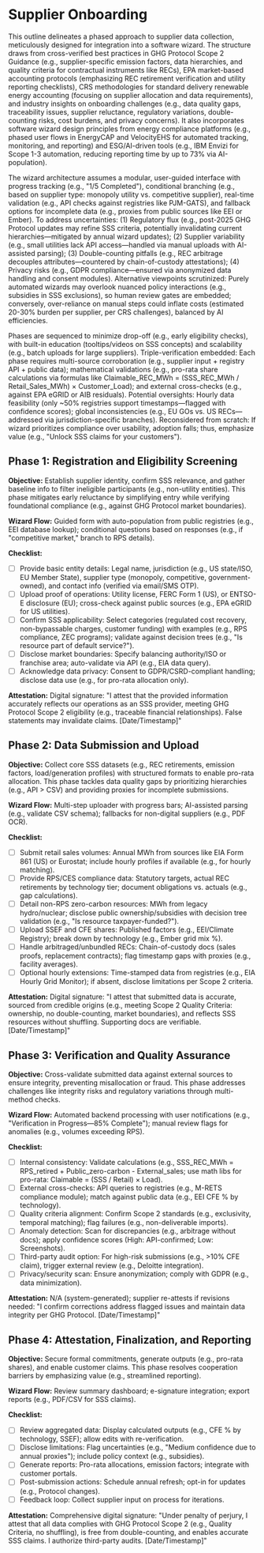 # Supplier Onboarding

This outline delineates a phased approach to supplier data collection, meticulously designed for integration into a software wizard. The structure draws from cross-verified best practices in GHG Protocol Scope 2 Guidance (e.g., supplier-specific emission factors, data hierarchies, and quality criteria for contractual instruments like RECs), EPA market-based accounting protocols (emphasizing REC retirement verification and utility reporting checklists), CRS methodologies for standard delivery renewable energy accounting (focusing on supplier allocation and data requirements), and industry insights on onboarding challenges (e.g., data quality gaps, traceability issues, supplier reluctance, regulatory variations, double-counting risks, cost burdens, and privacy concerns). It also incorporates software wizard design principles from energy compliance platforms (e.g., phased user flows in EnergyCAP and VelocityEHS for automated tracking, monitoring, and reporting) and ESG/AI-driven tools (e.g., IBM Envizi for Scope 1-3 automation, reducing reporting time by up to 73% via AI-population).

The wizard architecture assumes a modular, user-guided interface with progress tracking (e.g., "1/5 Completed"), conditional branching (e.g., based on supplier type: monopoly utility vs. competitive supplier), real-time validation (e.g., API checks against registries like PJM-GATS), and fallback options for incomplete data (e.g., proxies from public sources like EEI or Ember). To address uncertainties: (1) Regulatory flux (e.g., post-2025 GHG Protocol updates may refine SSS criteria, potentially invalidating current hierarchies—mitigated by annual wizard updates); (2) Supplier variability (e.g., small utilities lack API access—handled via manual uploads with AI-assisted parsing); (3) Double-counting pitfalls (e.g., REC arbitrage decouples attributes—countered by chain-of-custody attestations); (4) Privacy risks (e.g., GDPR compliance—ensured via anonymized data handling and consent modules). Alternative viewpoints scrutinized: Purely automated wizards may overlook nuanced policy interactions (e.g., subsidies in SSS exclusions), so human review gates are embedded; conversely, over-reliance on manual steps could inflate costs (estimated 20-30% burden per supplier, per CRS challenges), balanced by AI efficiencies.

Phases are sequenced to minimize drop-off (e.g., early eligibility checks), with built-in education (tooltips/videos on SSS concepts) and scalability (e.g., batch uploads for large suppliers). Triple-verification embedded: Each phase requires multi-source corroboration (e.g., supplier input + registry API + public data); mathematical validations (e.g., pro-rata share calculations via formulas like Claimable\_REC\_MWh = (SSS\_REC\_MWh / Retail\_Sales\_MWh) × Customer\_Load); and external cross-checks (e.g., against EPA eGRID or AIB residuals). Potential oversights: Hourly data feasibility (only \~50% registries support timestamps—flagged with confidence scores); global inconsistencies (e.g., EU GOs vs. US RECs—addressed via jurisdiction-specific branches). Reconsidered from scratch: If wizard prioritizes compliance over usability, adoption falls; thus, emphasize value (e.g., "Unlock SSS claims for your customers").

## Phase 1: Registration and Eligibility Screening

**Objective:** Establish supplier identity, confirm SSS relevance, and gather baseline info to filter ineligible participants (e.g., non-utility entities). This phase mitigates early reluctance by simplifying entry while verifying foundational compliance (e.g., against GHG Protocol market boundaries).

**Wizard Flow:** Guided form with auto-population from public registries (e.g., EEI database lookup); conditional questions based on responses (e.g., if "competitive market," branch to RPS details).

**Checklist:**

* [ ] Provide basic entity details: Legal name, jurisdiction (e.g., US state/ISO, EU Member State), supplier type (monopoly, competitive, government-owned), and contact info (verified via email/SMS OTP).
* [ ] Upload proof of operations: Utility license, FERC Form 1 (US), or ENTSO-E disclosure (EU); cross-check against public sources (e.g., EPA eGRID for US utilities).
* [ ] Confirm SSS applicability: Select categories (regulated cost recovery, non-bypassable charges, customer funding) with examples (e.g., RPS compliance, ZEC programs); validate against decision trees (e.g., "Is resource part of default service?").
* [ ] Disclose market boundaries: Specify balancing authority/ISO or franchise area; auto-validate via API (e.g., EIA data query).
* [ ] Acknowledge data privacy: Consent to GDPR/CSRD-compliant handling; disclose data use (e.g., for pro-rata allocation only).

**Attestation:** Digital signature: "I attest that the provided information accurately reflects our operations as an SSS provider, meeting GHG Protocol Scope 2 eligibility (e.g., traceable financial relationships). False statements may invalidate claims. \[Date/Timestamp]"

## Phase 2: Data Submission and Upload

**Objective:** Collect core SSS datasets (e.g., REC retirements, emission factors, load/generation profiles) with structured formats to enable pro-rata allocation. This phase tackles data quality gaps by prioritizing hierarchies (e.g., API > CSV) and providing proxies for incomplete submissions.

**Wizard Flow:** Multi-step uploader with progress bars; AI-assisted parsing (e.g., validate CSV schema); fallbacks for non-digital suppliers (e.g., PDF OCR).

**Checklist:**

* [ ] Submit retail sales volumes: Annual MWh from sources like EIA Form 861 (US) or Eurostat; include hourly profiles if available (e.g., for hourly matching).
* [ ] Provide RPS/CES compliance data: Statutory targets, actual REC retirements by technology tier; document obligations vs. actuals (e.g., gap calculations).
* [ ] Detail non-RPS zero-carbon resources: MWh from legacy hydro/nuclear; disclose public ownership/subsidies with decision tree validation (e.g., "Is resource taxpayer-funded?").
* [ ] Upload SSEF and CFE shares: Published factors (e.g., EEI/Climate Registry); break down by technology (e.g., Ember grid mix %).
* [ ] Handle arbitraged/unbundled RECs: Chain-of-custody docs (sales proofs, replacement contracts); flag timestamp gaps with proxies (e.g., facility averages).
* [ ] Optional hourly extensions: Time-stamped data from registries (e.g., EIA Hourly Grid Monitor); if absent, disclose limitations per Scope 2 criteria.

**Attestation:** Digital signature: "I attest that submitted data is accurate, sourced from credible origins (e.g., meeting Scope 2 Quality Criteria: ownership, no double-counting, market boundaries), and reflects SSS resources without shuffling. Supporting docs are verifiable. \[Date/Timestamp]"

## Phase 3: Verification and Quality Assurance

**Objective:** Cross-validate submitted data against external sources to ensure integrity, preventing misallocation or fraud. This phase addresses challenges like integrity risks and regulatory variations through multi-method checks.

**Wizard Flow:** Automated backend processing with user notifications (e.g., "Verification in Progress—85% Complete"); manual review flags for anomalies (e.g., volumes exceeding RPS).

**Checklist:**

* [ ] Internal consistency: Validate calculations (e.g., SSS\_REC\_MWh = RPS\_retired + Public\_zero-carbon - External\_sales; use math libs for pro-rata: Claimable = (SSS / Retail) × Load).
* [ ] External cross-checks: API queries to registries (e.g., M-RETS compliance module); match against public data (e.g., EEI CFE % by technology).
* [ ] Quality criteria alignment: Confirm Scope 2 standards (e.g., exclusivity, temporal matching); flag failures (e.g., non-deliverable imports).
* [ ] Anomaly detection: Scan for discrepancies (e.g., arbitrage without docs); apply confidence scores (High: API-confirmed; Low: Screenshots).
* [ ] Third-party audit option: For high-risk submissions (e.g., >10% CFE claim), trigger external review (e.g., Deloitte integration).
* [ ] Privacy/security scan: Ensure anonymization; comply with GDPR (e.g., data minimization).

**Attestation:** N/A (system-generated); supplier re-attests if revisions needed: "I confirm corrections address flagged issues and maintain data integrity per GHG Protocol. \[Date/Timestamp]"

## Phase 4: Attestation, Finalization, and Reporting

**Objective:** Secure formal commitments, generate outputs (e.g., pro-rata shares), and enable customer claims. This phase resolves cooperation barriers by emphasizing value (e.g., streamlined reporting).

**Wizard Flow:** Review summary dashboard; e-signature integration; export reports (e.g., PDF/CSV for SSS claims).

**Checklist:**

* [ ] Review aggregated data: Display calculated outputs (e.g., CFE % by technology, SSEF); allow edits with re-verification.
* [ ] Disclose limitations: Flag uncertainties (e.g., "Medium confidence due to annual proxies"); include policy context (e.g., subsidies).
* [ ] Generate reports: Pro-rata allocations, emission factors; integrate with customer portals.
* [ ] Post-submission actions: Schedule annual refresh; opt-in for updates (e.g., Protocol changes).
* [ ] Feedback loop: Collect supplier input on process for iterations.

**Attestation:** Comprehensive digital signature: "Under penalty of perjury, I attest that all data complies with GHG Protocol Scope 2 (e.g., Quality Criteria, no shuffling), is free from double-counting, and enables accurate SSS claims. I authorize third-party audits. \[Date/Timestamp]"
